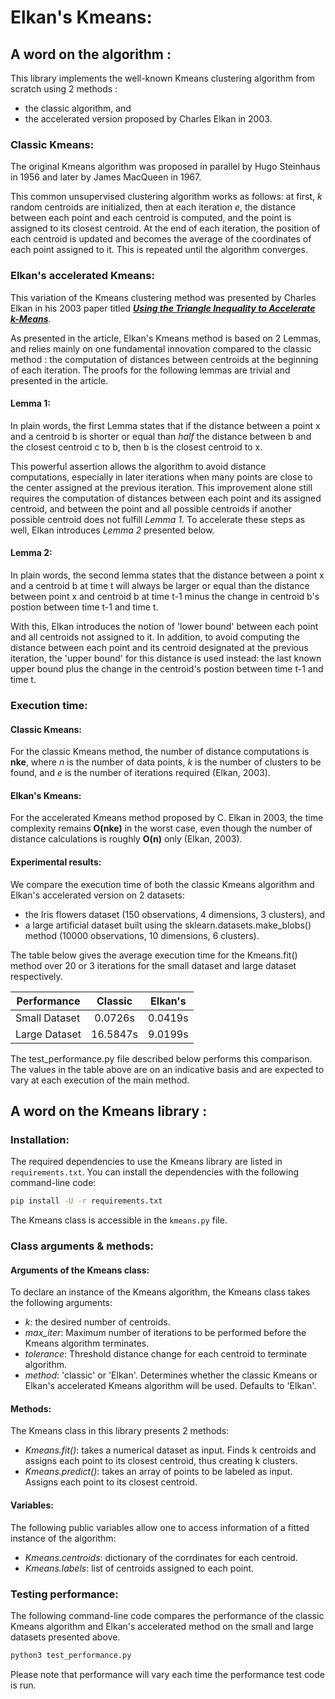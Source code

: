 # Elkan's Kmeans:
## A word on the algorithm :

This library implements the well-known Kmeans clustering algorithm from scratch using 2 methods : 
- the classic algorithm, and
- the accelerated version proposed by Charles Elkan in 2003.

### Classic Kmeans:
The original Kmeans algorithm was proposed in parallel by Hugo Steinhaus in 1956 and later by James MacQueen in 1967. 

This common unsupervised clustering algorithm works as follows: at first, _k_ random centroids are initialized, then at each iteration _e_, the distance between each point and each centroid is computed, and the point is assigned to its closest centroid.  At the end of each iteration, the position of each centroid is updated and becomes the average of the coordinates of each point assigned to it. This is repeated until the algorithm converges.

### Elkan's accelerated Kmeans:
This variation of the Kmeans clustering method was presented by Charles Elkan in his 2003 paper titled [__*Using the Triangle Inequality to Accelerate k-Means*__](https://www.aaai.org/Papers/ICML/2003/ICML03-022.pdf). 

As presented in the article, Elkan's Kmeans method is based on 2 Lemmas, and relies mainly on one fundamental innovation compared to the classic method : the computation of distances between centroids at the beginning of each iteration. The proofs for the following lemmas are trivial and presented in the article.

#### Lemma 1:
In plain words, the first Lemma states that if the distance between a point x and a centroid b is shorter or equal than *half* the distance between b and the closest centroid c to b, then b is the closest centroid to x.

This powerful assertion allows the algorithm to avoid distance computations, especially in later iterations when many points are close to the center assigned at the previous iteration. This improvement alone still requires the computation of distances between each point and its assigned centroid, and between the point and all possible centroids if another possible centroid does not fulfill *Lemma 1*. To accelerate these steps as well, Elkan introduces *Lemma 2* presented below.

#### Lemma 2:
In plain words, the second lemma states that the distance between a point x and a centroid b at time t will always be larger or equal than the distance between point x and centroid b at time t-1 minus the change in centroid b's postion between time t-1 and time t.

With this, Elkan introduces the notion of 'lower bound' between each point and all centroids not assigned to it.  In addition, to avoid computing the distance between each point and its centroid designated at the previous iteration, the 'upper bound' for this distance is used instead: the last known upper bound plus the change in the centroid's postion between time t-1 and time t.

### Execution time:
#### Classic Kmeans:
For the classic Kmeans method, the number of distance computations is __nke__, where _n_ is the number of data points, _k_ is the number of clusters to be found, and _e_ is the number of iterations required (Elkan, 2003).

#### Elkan's Kmeans: 
For the accelerated Kmeans method proposed by C. Elkan in 2003, the time complexity remains __O(nke)__ in the worst case, even though the number of distance calculations is roughly __O(n)__ only (Elkan, 2003).

#### Experimental results:
We compare the execution time of both the classic Kmeans algorithm and Elkan's accelerated version on 2 datasets:
- the Iris flowers dataset (150 observations, 4 dimensions, 3 clusters), and 
- a large artificial dataset built using the sklearn.datasets.make_blobs() method (10000 observations, 10 dimensions, 6 clusters).

The table below gives the average execution time for the Kmeans.fit() method over 20 or 3 iterations for the small dataset and large dataset respectively.

| Performance        | Classic           | Elkan's  |
| ------------- |:-------------:| :-----:|
| Small Dataset | 0.0726s | 0.0419s |
| Large Dataset  | 16.5847s      |   9.0199s |

The test_performance.py file described below performs this comparison. The values in the table above are on an indicative basis and are expected to vary at each execution of the main method.

## A word on the Kmeans library :
### Installation:

The required dependencies to use the Kmeans library are listed
in `requirements.txt`. You can install the dependencies with the
following command-line code:

```bash
pip install -U -r requirements.txt
```

The Kmeans class is accessible in the `kmeans.py` file.

### Class arguments & methods:
#### Arguments of the Kmeans class:
To declare an instance of the Kmeans algorithm, the Kmeans class takes the following arguments:
- _k_: the desired number of centroids.
- _max_iter_: Maximum number of iterations to be performed before the Kmeans algorithm terminates.
- _tolerance_: Threshold distance change for each centroid to terminate algorithm.
- _method_: 'classic' or 'Elkan'. Determines whether the classic Kmeans or Elkan's accelerated Kmeans algorithm will be used. Defaults to 'Elkan'.

#### Methods:
The Kmeans class in this library presents 2 methods:
- _Kmeans.fit()_: takes a numerical dataset as input.  Finds k centroids and assigns each point to its closest centroid, thus creating k clusters.
- _Kmeans.predict()_: takes an array of points to be labeled as input. Assigns each point to its closest centroid.

#### Variables:
The following public variables allow one to access information of a fitted instance of the algorithm:
- _Kmeans.centroids_: dictionary of the corrdinates for each centroid.
- _Kmeans.labels_: list of centroids assigned to each point.

### Testing performance:
The following command-line code compares the performance of the classic Kmeans algorithm and 
Elkan's accelerated method on the small and large datasets presented above.

```bash
python3 test_performance.py
```

Please note that performance will vary each time the performance test code is run.
